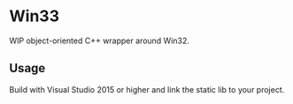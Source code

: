 # Win33
WIP object-oriented C++ wrapper around Win32.

Usage
-----------

Build with Visual Studio 2015 or higher and link the static lib to your project.
